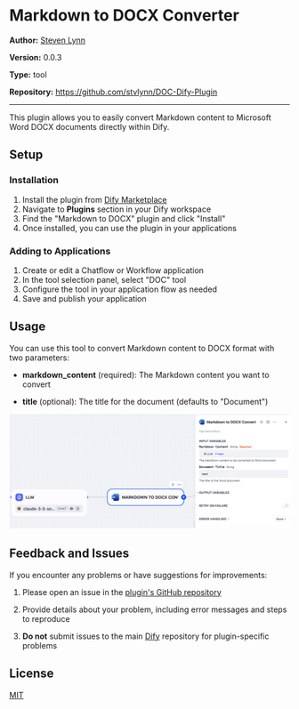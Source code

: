 # Markdown to DOCX Converter

**Author:** [Steven Lynn](https://github.com/stvlynn)

**Version:** 0.0.3

**Type:** tool

**Repository:** https://github.com/stvlynn/DOC-Dify-Plugin

---

This plugin allows you to easily convert Markdown content to Microsoft Word DOCX documents directly within Dify.

## Setup

### Installation

1. Install the plugin from [Dify Marketplace](https://marketplace.dify.ai/plugins/stvlynn/doc)
2. Navigate to **Plugins** section in your Dify workspace
3. Find the "Markdown to DOCX" plugin and click "Install"
4. Once installed, you can use the plugin in your applications

### Adding to Applications

1. Create or edit a Chatflow or Workflow application
2. In the tool selection panel, select "DOC" tool
3. Configure the tool in your application flow as needed
4. Save and publish your application



## Usage

You can use this tool to convert Markdown content to DOCX format with two parameters:

- **markdown_content** (required): The Markdown content you want to convert

- **title** (optional): The title for the document (defaults to "Document")

![Tool Configuration](./_assets/doc-configure.png)

## Feedback and Issues

If you encounter any problems or have suggestions for improvements:

1. Please open an issue in the [plugin's GitHub repository](https://github.com/stvlynn/DOC-Dify-Plugin/issues)

2. Provide details about your problem, including error messages and steps to reproduce

3. **Do not** submit issues to the main [Dify](https://github.com/langgenius/dify) repository for plugin-specific problems

## License

[MIT](./LICENSE)



